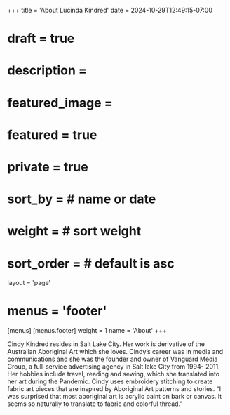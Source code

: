 +++
title = 'About Lucinda Kindred'
date = 2024-10-29T12:49:15-07:00
# draft = true
# description = 
# featured_image = 
# featured = true
# private = true
# sort_by = # name or date
# weight = # sort weight
# sort_order = # default is asc
layout = 'page'
# menus = 'footer'
[menus]
  [menus.footer]
    weight = 1
    name = 'About'
+++

Cindy Kindred resides in Salt Lake City.  Her work is derivative of the Australian Aboriginal Art which she loves.  Cindy’s career was in media and communications and she was the founder and owner of Vanguard Media Group, a full-service advertising agency in Salt lake City from 1994- 2011.  Her hobbies include travel, reading and sewing, which she translated into her art during the Pandemic.  Cindy uses embroidery stitching to create fabric art pieces that are inspired by Aboriginal Art patterns and stories.  “I was surprised that most aboriginal art is acrylic paint on bark or canvas.  It seems so naturally to translate to fabric and colorful thread.”

